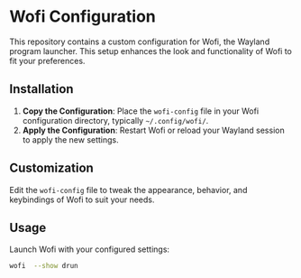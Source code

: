 
# Wofi Configuration

This repository contains a custom configuration for Wofi, the Wayland program launcher. This setup enhances the look and functionality of Wofi to fit your preferences.

## Installation

1. **Copy the Configuration**: Place the `wofi-config` file in your Wofi configuration directory, typically `~/.config/wofi/`.
2. **Apply the Configuration**: Restart Wofi or reload your Wayland session to apply the new settings.

## Customization

Edit the `wofi-config` file to tweak the appearance, behavior, and keybindings of Wofi to suit your needs.
## Usage

Launch Wofi with your configured settings:

```bash
wofi  --show drun
